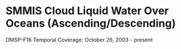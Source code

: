 # SMMIS Cloud Liquid Water Over Oceans (Ascending/Descending)
DMSP-F16 Temporal Coverage: October 26, 2003 - present
